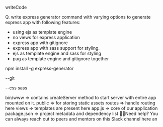 writeCode

Q. write express generator command with varying options to generate express app with following features:

- using ejs as template engine
- no views for express application
- express app with gitignore
- express app with sass support for styling.
- ejs as template engine and sass for styling
- pug as template engine and gitignore together


npm install -g express-generator

--git

--css sass

bin/www => contains createServer method to start server with entire app mounted on it.
public => for storing static assets
routes => handle routing here
views => templates are present here
app.js => core of our application
package.json => project metadata and dependency list
🙋‍♂Need help? You can always reach out to peers and mentors on this Slack channel here an
